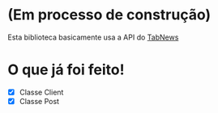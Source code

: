 # (Em processo de construção)
Esta biblioteca basicamente usa a API do [TabNews](tabnews.com.br)

# O que já foi feito!
- [X] Classe Client
- [X] Classe Post